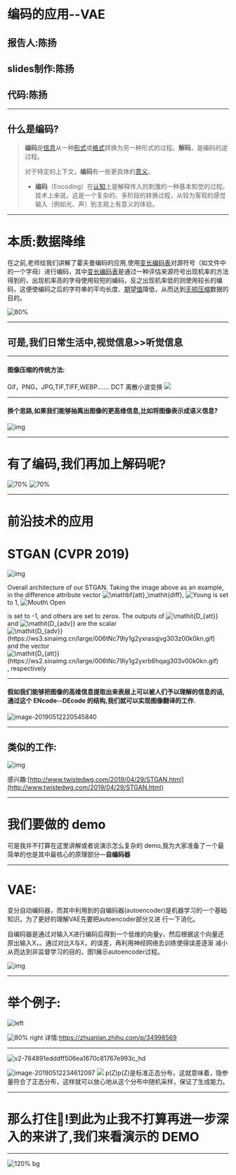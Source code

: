 <!-- $theme: default -->

# 编码的应用--VAE 
<!-- page_number: true -->
## 报告人:陈扬
## slides制作:陈扬
## 代码:陈扬
    
---

## 什么是编码?

> **编码**是[信息](https://zh.wikipedia.org/wiki/信息)从一种[形式](https://zh.wikipedia.org/wiki/形式)或[格式](https://zh.wikipedia.org/wiki/格式)转换为另一种形式的过程。**解码**，是编码的逆过程。
>
> 对于特定的上下文，**编码**有一些更具体的[意义](https://zh.wikipedia.org/w/index.php?title=意义&action=edit&redlink=1)。
>
> - **编码**（Encoding）在[认知](https://zh.wikipedia.org/wiki/认知)上是解释传入的刺激的一种基本知觉的过程。技术上来说，这是一个复杂的、多阶段的转换过程，从较为客观的感觉输入（例如光、声）到主观上有意义的体验。

---
# 本质:数据降维

在之前,老师给我们讲解了霍夫曼编码的应用,使用[变长编码表](https://baike.baidu.com/item/变长编码表/17490831)对源符号（如文件中的一个字母）进行编码，其中[变长编码表](https://baike.baidu.com/item/变长编码表/17490831)是通过一种评估来源符号出现机率的方法得到的，出现机率高的字母使用较短的编码，反之出现机率低的则使用较长的编码，这便使编码之后的字符串的平均长度、[期望值](https://baike.baidu.com/item/期望值/8664642)降低，从而达到[无损压缩](https://baike.baidu.com/item/无损压缩/2817566)数据的目的。

![80%](https://ws4.sinaimg.cn/large/006tNc79ly1g2yuz2994zj30kf0bi0tc.jpg)

------

## 可是,我们日常生活中,视觉信息>>听觉信息

---
#### 图像压缩的传统方法:

Gif，PNG，JPG,TIF,TIFF,WEBP…….
DCT 离散小波变换
![](https://ws4.sinaimg.cn/large/006tNc79ly1g2yz8kbz5dj30rm0abjs5.jpg)

------

#### 换个思路,如果我们能够抽离出图像的更高维信息,比如将图像表示成语义信息?

![img](https://ws3.sinaimg.cn/large/006tNc79ly1g2yyg9wur8j30km06iq6u.jpg)

---
# 有了编码,我们再加上解码呢?
![70%](https://ws2.sinaimg.cn/large/006tNc79ly1g2yz63ujbbj30s70akt9i.jpg)
![70%](https://ws3.sinaimg.cn/large/006tNc79ly1g2yz6jki0wj30tx0bw3zi.jpg)

------
# 前沿技术的应用
# STGAN (CVPR 2019)

![img](https://ws2.sinaimg.cn/large/006tNc79ly1g2yxsx2fahj31ng0dt43u.jpg)

Overall architecture of our STGAN. Taking the image above as an example, in the difference attribute vector ![$\mathbf{att}_\mathit{diff}$](https://ws1.sinaimg.cn/large/006tNc79ly1g2yxr8jworg301b00i08x.gif), ![$Young$](https://ws4.sinaimg.cn/large/006tNc79ly1g2yxr8ubn9g301i00g09a.gif) is set to 1, ![$Mouth\ Open$](https://ws1.sinaimg.cn/large/006tNc79ly1g2yxra89j7g302v00h0fa.gif)

 is set to -1, and others are set to zeros. The outputs of ![$\mathit{D_{att}}$](https://ws1.sinaimg.cn/large/006tNc79ly1g2yxr9bb04g300s00f063.gif) and ![$\mathit{D_{adv}}$](https://ws4.sinaimg.cn/large/006tNc79ly1g2yxr9sjt8g300x00f06e.gif) are the scalar ![$\mathit{D_{adv}}(https://ws3.sinaimg.cn/large/006tNc79ly1g2yxrasqjvg303z00k0kn.gif)$](https://camo.githubusercontent.com/9f34088445b7aa9a8fe6dc9989dd01bfe053067d/687474703a2f2f6c617465782e636f6465636f67732e636f6d2f6769662e6c617465783f5c6d61746869747b445f7b6164767d7d285c6d61746869747b477d285c6d61746862667b787d2c5c6d61746862667b6174747d5f5c6d61746869747b646966667d2929) and the vector ![$\mathit{D_{att}}(https://ws2.sinaimg.cn/large/006tNc79ly1g2yxrb6hqag303v00k0kn.gif)$](https://camo.githubusercontent.com/1ee0abad4b308f092ab0b24104c45c90a547246e/687474703a2f2f6c617465782e636f6465636f67732e636f6d2f6769662e6c617465783f5c6d61746869747b445f7b6174747d7d285c6d61746869747b477d285c6d61746862667b787d2c5c6d61746862667b6174747d5f5c6d61746869747b646966667d2929), respectively

------

#### 假如我们能够把图像的高维信息提取出来表层上可以被人们予以理解的信息的话,通过这个 ENcode--DEcode 的结构,我们就可以实现图像翻译的工作.

![image-20190512220545840](https://ws3.sinaimg.cn/large/006tNc79ly1g2yvw1fdx4j31pi0muwzf.jpg)

------

## 类似的工作:

![img](https://ws4.sinaimg.cn/large/006tNc79ly1g2yxx9lfg3j316x0j5k24.jpg)

感兴趣:[http://www.twistedwg.com/2019/04/29/STGAN.html](http://www.twistedwg.com/2019/04/29/STGAN.html)

------

# 我们要做的 demo

可是我并不打算在这里讲解或者说演示怎么复杂的 demo,我为大家准备了一个最简单的也是其中最核心的原理部分—**自编码器**



------

# VAE:

变分自动编码器，而其中利用到的自编码器(autoencoder)是机器学习的一个基础知识。为了更好的理解VAE先要把autoencoder部分又进 行一下消化。

自编码器是通过对输入X进行编码后得到一个低维的向量y，然后根据这个向量还原出输入X，。通过对比X与X，的误差，再利用神经网络去训练使得误差逐渐 减小从而达到非监督学习的目的，图1展示autoencoder过程。

![img](https://ws4.sinaimg.cn/large/006tNc79ly1g2yyhz8o35j30i9061dg2.jpg)

------


# 举个例子:
![left ](https://ws2.sinaimg.cn/large/006tNc79ly1g2yyifna71j30b504mjrb.jpg)

![80% right](https://ws4.sinaimg.cn/large/006tNc79ly1g2yyip1ja7j30ge0cwmyh.jpg)
详情:https://zhuanlan.zhihu.com/p/34998569

------

![v2-784891edddff506ea1670c81767e993c_hd](https://ws2.sinaimg.cn/large/006tNc79ly1g2yypzc050j30k00a0q36.jpg)

![image-20190512234612097](https://ws2.sinaimg.cn/large/006tNc79ly1g2yyshisqpj312o054gmg.jpg)
![](https://ws2.sinaimg.cn/large/006tNc79ly1g2yz3j1ds7j30vq04caam.jpg)
p(Z)p(Z)是标准正态分布，这就意味着，隐参量符合了正态分布，这样就可以放心地从这个分布中随机采样，保证了生成能力。

---
# 那么打住!到此为止我不打算再进一步深入的来讲了,我们来看演示的 DEMO

---
![120% bg](https://ws2.sinaimg.cn/large/006tNc79ly1g2yzh3uiy5j31500s2whk.jpg)


